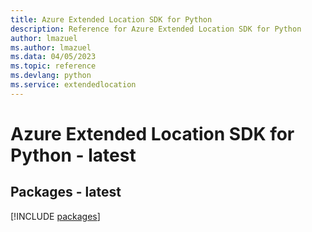 ```yaml
---
title: Azure Extended Location SDK for Python
description: Reference for Azure Extended Location SDK for Python
author: lmazuel
ms.author: lmazuel
ms.data: 04/05/2023
ms.topic: reference
ms.devlang: python
ms.service: extendedlocation
---
```

# Azure Extended Location SDK for Python - latest
## Packages - latest
[!INCLUDE [packages](extended-location-index.md)]